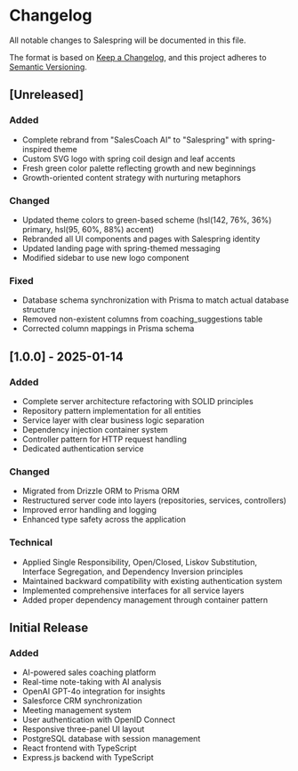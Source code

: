# Changelog

All notable changes to Salespring will be documented in this file.

The format is based on [Keep a Changelog](https://keepachangelog.com/en/1.0.0/),
and this project adheres to [Semantic Versioning](https://semver.org/spec/v2.0.0.html).

## [Unreleased]

### Added
- Complete rebrand from "SalesCoach AI" to "Salespring" with spring-inspired theme
- Custom SVG logo with spring coil design and leaf accents
- Fresh green color palette reflecting growth and new beginnings
- Growth-oriented content strategy with nurturing metaphors

### Changed
- Updated theme colors to green-based scheme (hsl(142, 76%, 36%) primary, hsl(95, 60%, 88%) accent)
- Rebranded all UI components and pages with Salespring identity
- Updated landing page with spring-themed messaging
- Modified sidebar to use new logo component

### Fixed
- Database schema synchronization with Prisma to match actual database structure
- Removed non-existent columns from coaching_suggestions table
- Corrected column mappings in Prisma schema

## [1.0.0] - 2025-01-14

### Added
- Complete server architecture refactoring with SOLID principles
- Repository pattern implementation for all entities
- Service layer with clear business logic separation
- Dependency injection container system
- Controller pattern for HTTP request handling
- Dedicated authentication service

### Changed
- Migrated from Drizzle ORM to Prisma ORM
- Restructured server code into layers (repositories, services, controllers)
- Improved error handling and logging
- Enhanced type safety across the application

### Technical
- Applied Single Responsibility, Open/Closed, Liskov Substitution, Interface Segregation, and Dependency Inversion principles
- Maintained backward compatibility with existing authentication system
- Implemented comprehensive interfaces for all service layers
- Added proper dependency management through container pattern

## Initial Release

### Added
- AI-powered sales coaching platform
- Real-time note-taking with AI analysis
- OpenAI GPT-4o integration for insights
- Salesforce CRM synchronization
- Meeting management system
- User authentication with OpenID Connect
- Responsive three-panel UI layout
- PostgreSQL database with session management
- React frontend with TypeScript
- Express.js backend with TypeScript